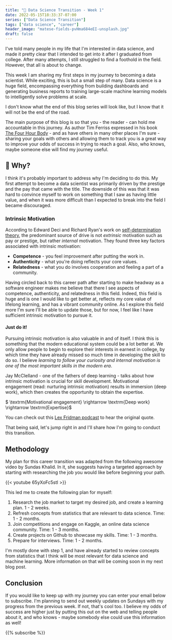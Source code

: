 ```yaml
---
title: "🎉 Data Science Transition - Week 1"
date: 2022-05-15T18:33:37-07:00
series: ["Data Science Transition"]
tags: ["data science", "career"]
header_image: "matese-fields-pvHma684eEI-unsplash.jpg"
draft: false
---
```

I've told many people in my life that I'm interested in data science, and made it pretty clear that I intended to get into it after I graduated from college. After many attempts, I still struggled to find a foothold in the field. However, that all is about to change.

This week I am sharing my first steps in my journey to becoming a data scientist. While exciting, this is but a small step of many. Data science is a huge field, encompassing everything from building dashboards and generating business reports to training large-scale machine learning models to intelligently solve problems at scale.

I don't know what the end of this blog series will look like, but I know that it will not be the end of the road.

The main purpose of this blog is so that you - the reader - can hold me accountable in this journey. As author Tim Ferriss expressed in his book [The Four Hour Body](https://www.amazon.com/4-Hour-Body-Uncommon-Incredible-Superhuman/dp/0307704610) - and as have others in many other places I'm sure - sharing your goals with others and allowing them to track you is a great way to improve your odds of success in trying to reach a goal. Also, who knows, maybe someone else will find my journey useful.

## 🤔 Why?

I think it's probably important to address why I'm deciding to do this. My first attempt to become a data scientist was primarily driven by the prestige and the pay that came with the title. The downside of this was that it was hard to convince myself to work on something that I saw as having little value, and when it was more difficult than I expected to break into the field I became discouraged.

### Intrinsic Motivation

According to Edward Deci and Richard Ryan's work on [self-determination theory](https://en.wikipedia.org/wiki/Self-determination_theory), the predominant source of drive is not *extrinsic* motivation such as pay or prestige, but rather *internal* motivation. They found three key factors associated with intrinsic motivation:

- **Competence** - you feel improvement after putting the work in.
- **Authenticity** - what you're doing reflects your core values.
- **Relatedness** - what you do involves cooperation and feeling a part of a community.

Having circled back to this career path after starting to make headway as a software engineer makes me believe that there I see aspects of competence, authenticity, and relatedness in this field. Indeed, this field is huge and is one I would like to get better at, reflects my core value of lifelong learning, and has a vibrant community online. As I explore this field more I'm sure I'll be able to update those, but for now, I feel like I have sufficient intrinsic motivation to pursue it.

#### Just do it!

Pursuing intrinsic motivation is also valuable in and of itself. I think this is something that the modern educational system could be a lot better at. We only allow people to begin to explore their interests in earnest in college, by which time they have already missed so much time in developing the skill to do so. I believe *learning to follow your curiosity and internal motivation is one of the most important skills in the modern era*.

Jay McClelland - one of the fathers of deep learning - talks about how intrinsic motivation is crucial for skill development. Motivational engagement (read: nurturing intrinsic motivation) results in immersion (deep work), which then creates the opportunity to obtain the expertise.

$ \textrm{Motivational engagement} \rightarrow \textrm{Deep work} \rightarrow \textrm{Expertise}$

You can check out this [Lex Fridman podcast](https://overcast.fm/+eZyDNBwGQ/2:10:53) to hear the original quote.

That being said, let's jump right in and I'll share how I'm going to conduct this transition.

## Methodology

My plan for this career transition was adapted from the following awesome video by Sundas Khalid. In it, she suggests having a targeted approach by starting with researching the job you would like before beginning your path.

{{< youtube 65yXoFc5stI >}}

This led me to create the following plan for myself:

1. Research the job market to target my desired job, and create a learning plan. 1 - 2 weeks.
2. Refresh concepts from statistics that are relevant to data science. Time: 1 - 2 months.
3. Join competitions and engage on Kaggle, an online data science community. Time: 1 - 3 months.
4. Create projects on Github to showcase my skills. Time: 1 - 3 months.
5. Prepare for interviews. Time: 1 - 2 months.

I'm mostly done with step 1, and have already started to review concepts from statistics that I think will be most relevant for data science and machine learning. More information on that will be coming soon in my next blog post.

## Conclusion

If you would like to keep up with my journey you can enter your email below to subscribe. I'm planning to send out weekly updates on Sundays with my progress from the previous week. If not, that's cool too. I believe my odds of success are higher just by putting this out on the web and telling people about it, and who knows - maybe somebody else could use this information as well!

{{% subscribe %}}
